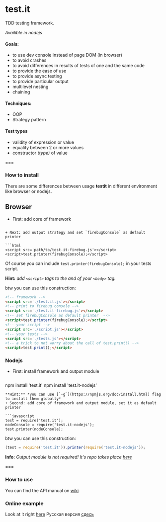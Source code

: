 test.it
===================

TDD testing framework.

*Availible in nodejs*

#### Goals:
  + to use dev console instead of page DOM (in browser)
  + to avoid crashes
  + to avoid differences in results of tests of one and the same code
  + to provide the ease of use
  + to provide async testing
  + to provide particular output
  + multilevel nesting
  + chaining

#### Techniques:
  + OOP
  + Strategy pattern

#### Test types
  + validity of expression or value
  + equality between 2 or more values
  + constructor *(type)* of value

===

### How to install
There are some differences between usage **testit** in different environment like browser or nodejs.

## Browser
+ First: add core of framework

  ```html
<script src='path/to/test.it.js'></script>
  ```
+ Next: add output strategy and set `firebugConsole` as default printer 
  
  ```html
<script src='path/to/test.it-firebug.js'></script>
<script>test.printer(firebugConsole);</script>
  ```
  Of course you can include `test.printer(firebugConsole);` in your tests script.

**Hint:** *add `<script>` tags to the and of your `<body>` tag.*

btw you can use this construction:
```html
<!-- framework -->
<script src='./test.it.js'></script>
<!-- print to firebug console -->
<script src='./test.it-firebug.js'></script>
<!-- set firebugConsole as default printer  -->
<script>test.printer(firebugConsole);</script>
<!-- your script -->
<script src='./script.js'></script>
<!-- your tests -->
<script src='./tests.js'></script>
<!-- a trick to not worry about the call of test.print() -->
<script>test.print();</script>
```

### Nodejs
+ First: install framework and output module

  ```bash
npm install 'test.it'
npm install 'test.it-nodejs'
  ```
  **Hint:** *you can use [`-g`](https://npmjs.org/doc/install.html) flag to install them globally*
+ Second: add core of framework and output module, set it as default printer

  ```javascript
test = require('test.it');
nodeConsole = require('test.it-nodejs');
test.printer(nodeConsole);
  ```
  btw you can use this construction:
  ```javascript
(test = require('test.it')).printer(require('test.it-nodejs'));
  ```
  **Info:** *Output module is not required! It's repo takes place [here](https://github.com/titulus/test.it-nodejs)*

===

### How to use
You can find the API manual on [wiki](https://github.com/titulus/testit/wiki/API)

### Online example
Look at it right [here](http://titulus.github.io/testit/)
Русская версия [сдесь](http://titulus.github.io/testit/ru)